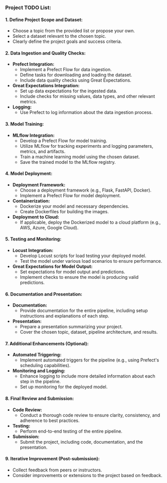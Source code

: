 ### Project TODO List:

#### 1. Define Project Scope and Dataset:

- Choose a topic from the provided list or propose your own.
- Select a dataset relevant to the chosen topic.
- Clearly define the project goals and success criteria.

#### 2. Data Ingestion and Quality Checks:

- **Prefect Integration:**
  - Implement a Prefect Flow for data ingestion.
  - Define tasks for downloading and loading the dataset.
  - Include data quality checks using Great Expectations.
- **Great Expectations Integration:**
  - Set up data expectations for the ingested data.
  - Include checks for missing values, data types, and other relevant metrics.
- **Logging:**
  - Use Prefect to log information about the data ingestion process.

#### 3. Model Training:

- **MLflow Integration:**
  - Develop a Prefect Flow for model training.
  - Utilize MLflow for tracking experiments and logging parameters, metrics, and artifacts.
  - Train a machine learning model using the chosen dataset.
  - Save the trained model to the MLflow registry.

#### 4. Model Deployment:

- **Deployment Framework:**
  - Choose a deployment framework (e.g., Flask, FastAPI, Docker).
  - Implement a Prefect Flow for model deployment.
- **Containerization:**
  - Dockerize your model and necessary dependencies.
  - Create Dockerfiles for building the images.
- **Deployment to Cloud:**
  - If applicable, deploy the Dockerized model to a cloud platform (e.g., AWS, Azure, Google Cloud).

#### 5. Testing and Monitoring:

- **Locust Integration:**
  - Develop Locust scripts for load testing your deployed model.
  - Test the model under various load scenarios to ensure performance.
- **Great Expectations for Model Output:**
  - Set expectations for model output and predictions.
  - Implement checks to ensure the model is producing valid predictions.

#### 6. Documentation and Presentation:

- **Documentation:**
  - Provide documentation for the entire pipeline, including setup instructions and explanations of each step.
- **Presentation:**
  - Prepare a presentation summarizing your project.
  - Cover the chosen topic, dataset, pipeline architecture, and results.

#### 7. Additional Enhancements (Optional):

- **Automated Triggering:**
  - Implement automated triggers for the pipeline (e.g., using Prefect's scheduling capabilities).
- **Monitoring and Logging:**
  - Enhance logging to include more detailed information about each step in the pipeline.
  - Set up monitoring for the deployed model.

#### 8. Final Review and Submission:

- **Code Review:**
  - Conduct a thorough code review to ensure clarity, consistency, and adherence to best practices.
- **Testing:**
  - Perform end-to-end testing of the entire pipeline.
- **Submission:**
  - Submit the project, including code, documentation, and the presentation.

#### 9. Iterative Improvement (Post-submission):

- Collect feedback from peers or instructors.
- Consider improvements or extensions to the project based on feedback.
